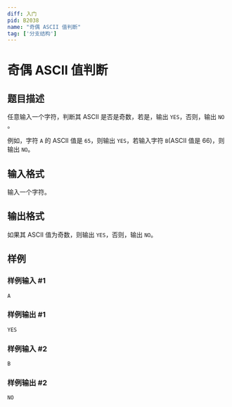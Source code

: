 ```yaml
---
diff: 入门
pid: B2038
name: "奇偶 ASCII 值判断"
tag: ['分支结构']
---
```

# 奇偶 ASCII 值判断
## 题目描述

任意输入一个字符，判断其 ASCII 是否是奇数，若是，输出 `YES`，否则，输出 `NO` 。

例如，字符 `A` 的 ASCII 值是 `65`，则输出 `YES`，若输入字符 `B`(ASCII 值是 $66$)，则输出 `NO`。
## 输入格式

输入一个字符。
## 输出格式

如果其 ASCII 值为奇数，则输出 `YES`，否则，输出 `NO`。
## 样例

### 样例输入 #1
```
A
```
### 样例输出 #1
```
YES
```
### 样例输入 #2
```
B
```
### 样例输出 #2
```
NO
```
